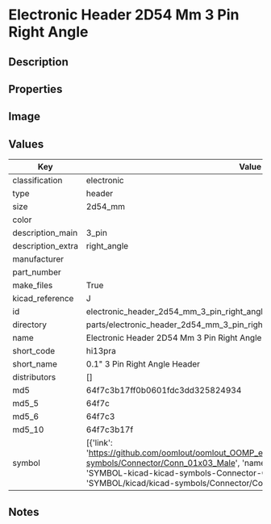 # Electronic Header 2D54 Mm 3 Pin Right Angle

## Description

## Properties


## Image


## Values

| Key | Value |
| --- | --- |
| classification | electronic |
| type | header |
| size | 2d54_mm |
| color |  |
| description_main | 3_pin |
| description_extra | right_angle |
| manufacturer |  |
| part_number |  |
| make_files | True |
| kicad_reference | J |
| id | electronic_header_2d54_mm_3_pin_right_angle |
| directory | parts/electronic_header_2d54_mm_3_pin_right_angle |
| name | Electronic Header 2D54 Mm 3 Pin Right Angle |
| short_code | hi13pra |
| short_name | 0.1" 3 Pin Right Angle Header |
| distributors | [] |
| md5 | 64f7c3b17ff0b0601fdc3dd325824934 |
| md5_5 | 64f7c |
| md5_6 | 64f7c3 |
| md5_10 | 64f7c3b17f |
| symbol | [{'link': 'https://github.com/oomlout/oomlout_OOMP_eda_V2/tree/main/SYMBOL/kicad/kicad-symbols/Connector/Conn_01x03_Male', 'name': 'Connector : Conn_01x03_Male', 'id': 'SYMBOL-kicad-kicad-symbols-Connector-Conn_01x03_Male', 'directory': 'SYMBOL/kicad/kicad-symbols/Connector/Conn_01x03_Male/'}] |

## Notes

